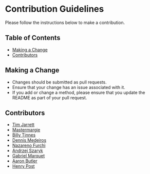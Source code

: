 # Contribution Guidelines

Please follow the instructions below to make a contribution.

## Table of Contents

- [Making a Change](#making-a-change)
- [Contributors](#contributors)

## Making a Change

- Changes should be submitted as pull requests.
- Ensure that your change has an issue associated with it.
- If you add or change a method, please ensure that you update the README as part of your pull request.

## Contributors

- [Tim Jarrett](https://github.com/tjarrettveracode)
- [Mastermargie](https://github.com/mastermargie)
- [Billy Tinnes](https://github.com/DaYuM)
- [Dennis Medeiros](https://github.com/dennismedeiros)
- [Nazareno Furchì](https://github.com/nazafur)
- [Andrzej Szaryk](https://github.com/aszaryk)
- [Gabriel Marquet](https://github.com/Gby56)
- [Aaron Butler](https://github.com/AaronButler-Veracode)
- [Henry Post](https://github.com/HenryFBP)
